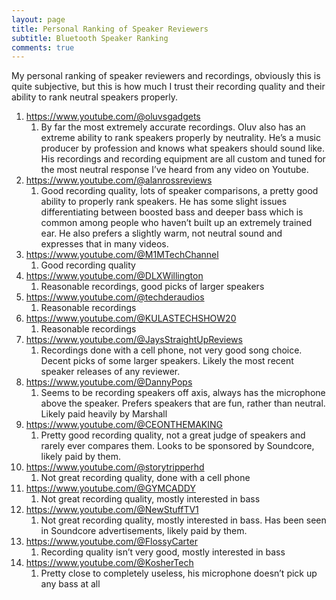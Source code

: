 ```yaml
---
layout: page
title: Personal Ranking of Speaker Reviewers
subtitle: Bluetooth Speaker Ranking
comments: true
---
```


My personal ranking of speaker reviewers and recordings, obviously this is quite subjective, but this is how much I trust their recording quality and their ability to rank neutral speakers properly.

1. <https://www.youtube.com/@oluvsgadgets>
    1. By far the most extremely accurate recordings. Oluv also has an extreme ability to rank speakers properly by neutrality. He’s a music producer by profession and knows what speakers should sound like. His recordings and recording equipment are all custom and tuned for the most neutral response I’ve heard from any video on Youtube.
1. <https://www.youtube.com/@alanrossreviews>
    1. Good recording quality, lots of speaker comparisons, a pretty good ability to properly rank speakers. He has some slight issues differentiating between boosted bass and deeper bass which is common among people who haven’t built up an extremely trained ear. He also prefers a slightly warm, not neutral sound and expresses that in many videos.
1. <https://www.youtube.com/@M1MTechChannel>
    1. Good recording quality
1. <https://www.youtube.com/@DLXWillington>
    1. Reasonable recordings, good picks of larger speakers
1. <https://www.youtube.com/@techderaudios>
    1. Reasonable recordings
1. <https://www.youtube.com/@KULASTECHSHOW20>
    1. Reasonable recordings
1. <https://www.youtube.com/@JaysStraightUpReviews>
    1. Recordings done with a cell phone, not very good song choice. Decent picks of some larger speakers. Likely the most recent speaker releases of any reviewer.
1. <https://www.youtube.com/@DannyPops>
    1. Seems to be recording speakers off axis, always has the microphone above the speaker. Prefers speakers that are fun, rather than neutral. Likely paid heavily by Marshall
1. <https://www.youtube.com/@CEONTHEMAKING>
    1. Pretty good recording quality, not a great judge of speakers and rarely ever compares them. Looks to be sponsored by Soundcore, likely paid by them.
1. <https://www.youtube.com/@storytripperhd>
    1. Not great recording quality, done with a cell phone
1. <https://www.youtube.com/@GYMCADDY>
    1. Not great recording quality, mostly interested in bass
1. <https://www.youtube.com/@NewStuffTV1>
    1. Not great recording quality, mostly interested in bass. Has been seen in Soundcore advertisements, likely paid by them.
1. <https://www.youtube.com/@FlossyCarter>
    1. Recording quality isn’t very good, mostly interested in bass
1. <https://www.youtube.com/@KosherTech>
    1. Pretty close to completely useless, his microphone doesn’t pick up any bass at all

